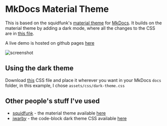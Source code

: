 # MkDocs Material Theme

This is based on  the squidfunk's [material theme](https://github.com/squidfunk/mkdocs-material) for [MkDocs](https://www.mkdocs.org). It builds on the material theme by adding a dark mode, where all the changes to the CSS are in [this file](https://github.com/henrywhitaker3/mkdocs-material-dark-theme/blob/master/docs/assets/css/dark-theme.css). 

A live demo is hosted on github pages [here](https://henrywhitaker3.github.io/mkdocs-material-dark-theme/)

![screenshot](https://raw.githubusercontent.com/henrywhitaker3/mkdocs-material-dark-theme/master/docs/assets/images/demo%20screenshot.png)

## Using the dark theme

Download [this](https://raw.githubusercontent.com/henrywhitaker3/mkdocs-material-dark-theme/master/docs/assets/css/dark-theme.css) CSS file and place it wherever you want in your MkDocs `docs` folder, in this example, I chose `assets/css/dark-theme.css`

## Other people's stuff I've used

- [squidfunk](https://githumb.com/squidfunk) - the material theme available [here](https://github.com/squidfunk/mkdocs-material)
- [jwarby](https://github.com/jwarby) - the code-block dark theme CSS available [here](https://github.com/jwarby/jekyll-pygments-themes)
